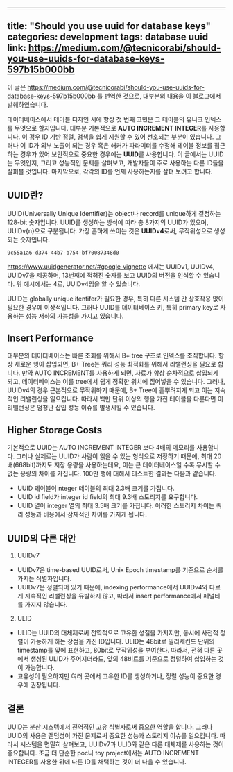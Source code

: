 
---
title: "Should you use uuid for database keys"
categories: development 
tags: database uuid
link: https://medium.com/@tecnicorabi/should-you-use-uuids-for-database-keys-597b15b000bb
---
이 글은 https://medium.com/@tecnicorabi/should-you-use-uuids-for-database-keys-597b15b000bb 를 번역한 것으로, 대부분의 내용을 이 블로그에서 발췌하였습니다.

데이터베이스에서 테이블 디자인 시에 항상 첫 번째 고민은 그 테이블의 유니크 인덱스를 무엇으로 할지입니다. 대부분 기본적으로 **AUTO INCREMENT INTEGER**를 사용합니다. 이 경우 ID 기반 정렬, 검색을 쉽게 지원할 수 있어 선호되는 부분이 있습니다. 그러나 이 ID가 외부 노출이 되는 경우 혹은 해커가 파라미터를 수정해 테이블 정보를 접근하는 경우가 있어 보안적으로 중요한 경우에는 **UUID**를 사용합니다. 이 글에서는 UUID는 무엇인지, 그리고 성능적인 문제를 살펴보고, 개발자들이 주로 사용하는 다른 ID들을 살펴볼 것입니다. 마지막으로, 각각의 ID를 언제 사용하는지를 살펴 보려고 합니다.

## UUID란?
UUID(Universally Unique Identifier)는 object나 record를 unique하게 결정하는 128-bit 숫자입니다. UUID를 생성하는 방식에 따라 총 8가지의 UUID가 있으며, UUIDv{n}으로 구분됩니다. 가장 흔하게 쓰이는 것은 **UUIDv4**로써, 무작위성으로 생성되는 숫자입니다.
```
9c55a1a6-d374-44b7-b754-bf70087348d0
```
https://www.uuidgenerator.net/#google_vignette 에서는 UUIDv1, UUIDv4, UUIDv7을 제공하며, 13번째에 적혀진 숫자를 보고 UUID의 버전을 인식할 수 있습니다. 위 예시에서는 4로, UUIDv4임을 알 수 있습니다. 

UUID는 globally unique itentifer가 필요한 경우, 특히 다른 시스템 간 상호작용 없이 필요한 경우에 이상적입니다. 그러나 UUID를 데이터베이스 키, 특히 primary key로 사용하는 성능 저하의 가능성을 가지고 있습니다.

## Insert Performance
대부분의 데이터베이스는 빠른 조회를 위해서 B+ tree 구조로 인덱스를 조직합니다. 항상 새로운 행이 삽입되면, B+ Tree는 쿼리 성능 최적화를 위해서 리밸런싱을 필요로 합니다.
만약 AUTO INCREMENT를 사용하게 되면, 자료가 항상 순차적으로 삽입되게 되고, 데이터베이스는 이를 tree에서 쉽게 정확한 위치에 집어넣을 수 있습니다. 그러나, UUIDv4의 경우 근본적으로 무작위하기 때문에, B+ Tree에 흩뿌려지게 되고 이는 지속적인 리밸런싱을 일으킵니다.
따라서 백만 단위 이상의 행을 가진 테이블을 다룬다면 이 리밸런싱은 엄청난 삽입 성능 이슈를 발생시킬 수 있습니다.

## Higher Storage Costs
기본적으로 UUID는 AUTO INCREMENT INTEGER 보다 4배의 메모리를 사용합니다. 그러나 실제로는 UUID가 사람이 읽을 수 있는 형식으로 저장하기 때문에, 최대 20배(668bit)까지도 저장 용량을 사용하는데요, 이는 큰 데이터베이스일 수록 무시할 수 없는 용량의 차이를 가집니다. 100만 행에 대해서 테스트한 결과는 다음과 같습니다.
- UUID 테이블이 nteger 테이블의 최대 2.3배 크기를 가집니다.
- UUID id field가 integer id field의 최대 9.3배 스토리지를 요구합니다.
- UUID 열이 integer 열의 최대 3.5배 크기를 가집니다.
이러한 스토리지 차이는 쿼리 성능과 비용에서 잠재적인 차이를 가지게 됩니다.

## UUID의 다른 대안
1. UUIDv7
* UUIDv7은 time-based UUID로써, Unix Epoch timestamp를 기준으로 순서를 가지는 식별자입니다.
* UUIDv7은 정렬되어 있기 때문에, indexing performance에서 UUIDv4와 다르게 지속적인 리밸런싱을 유발하지 않고, 따라서 insert performance에서 페널티를 가지지 않습니다.
2. ULID
* ULID는 UUID의 대체제로써 전역적으로 고유한 성질을 가지지만, 동시에 사전적 정렬이 가능하게 하는 장점을 가진 ID입니다.
ULID는 48bit로 밀리세컨드 단위의 timestamp를 앞에 표현하고, 80bit로 무작위성을 부여한다. 따라서, 전혀 다른 곳에서 생성된 ULID가 주어지더라도, 앞의 48비트를 기준으로 정렬하여 삽입하는 것이 가능합니다.
* 고유성이 필요하지만 여러 곳에서 고유한 ID를 생성하거나, 정렬 성능이 중요한 경우에 권장됩니다.

## 결론
UUID는 분산 시스템에서 전역적인 고유 식별자로써 중요한 역할을 합니다. 그러나 UUID의 사용은 랜덤성이 가진 문제로써 중요한 성능과 스토리지 이슈를 일으킵니다. 따라서 시스템을 면밀히 살펴보고, UUIDv7과 ULID와 같은 다른 대체제를 사용하는 것이 중요합니다. 조금 더 단순한 poc나 toy project에서는 AUTO INCREMENT INTEGER를 사용한 뒤에 다른 ID를 채택하는 것이 더 나을 수 있습니다.

